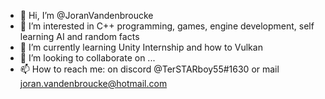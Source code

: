 - 👋 Hi, I’m @JoranVandenbroucke
- 👀 I’m interested in C++ programming, games, engine development, self learning AI and random facts
- 🌱 I’m currently learning Unity Internship and how to Vulkan
- 💞️ I’m looking to collaborate on ...
- 📫 How to reach me: on discord @TerSTARboy55#1630 or mail joran.vandenbroucke@hotmail.com

<!---
JoranVandenbroucke/JoranVandenbroucke is a ✨ special ✨ repository because its `README.md` (this file) appears on your GitHub profile.
You can click the Preview link to take a look at your changes.
--->

